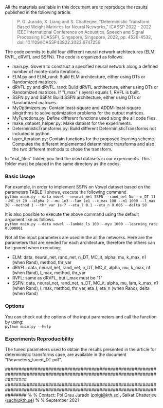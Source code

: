 All the materials available in this document are to reproduce the results published in the following article:

> P. G. Jurado, X. Liang and S. Chatterjee, "Deterministic Transform Based Weight Matrices for Neural Networks," ICASSP 2022 - 2022 IEEE International Conference on Acoustics, Speech and Signal Processing (ICASSP), Singapore, Singapore, 2022, pp. 4528-4532, doi: 10.1109/ICASSP43922.2022.9747256.

The code permits to build four different neural network architectures (ELM, RVFL, dRVFL and SSFN).
The code is organized as follows:

- main.py: Govern to construct a specified neural network along a defined number of monte-carlo iterations.
- ELM.py and ELM_rand: Build ELM architecture, either using DTs or Randomized matrices.
- dRVFL.py and dRVFL_rand: Build dRVFL architecture, either using DTs or Randomized matrices. If "l_max" (layers) equals 1, RVFL is built. 
- SSFN.py and SSFN: Build SSFN architecture, either using DTs or Randomized matrices.
- MyOptimizers.py: Contain least-square and ADDM-least-square alogirthms to solve optimization problems for the output matrices.
- MyFunctions.py: Define different functions used along the all code files.
- make_dataset_helper.py: Make dataset for the experiments.
- DeterministicTransforms.py: Build different DeterministicTransforms not included in python.
- layer_iteration.py: Contain functions for the proposed learning scheme. Computes the different implemented deterministic transforms and also the two different methods to chose the transform. 

In "mat_files" folder, you find the used datasets in our experiments. 
This folder must be placed in the same directory as the codes.   


### Basic Usage
For example, in order to implement SSFN on Vowel dataset based on the parameters TABLE Ⅱ shows, execute the following command.   
```python main.py --data vowel --neural_net SSFN --rand_net No --n_DT 11 --MC_it 20 --alpha 2 --mu 1e3 --lam 1e1 --k_max 100 --n1 1000 --l_max 20 --method 1 --thr_var 1e-7 --eta_l 0.1 --eta_n 0.005 --delta 50```

It is also possible to execute the above command using the default argument like as follows.   
```python main.py --data vowel --lambda_ls 100 --myu 1000 --learning_rate 0.000001```

Not all the input parameters are used in the all the networks. Here are the parameters that are needed for each architecture, therefore the others can be ignored when executing:
- ELM: data, neural_net, rand_net, n_DT, MC_it, alpha, mu, k_max, n1 (when Rand), method, thr_var
- dRVFL: data, neural_net, rand_net, n_DT, MC_it, alpha, mu, k_max, n1 (when Rand), l_max, method, thr_var
- RVFL: same as dRVFL, but l_max must be "1"
- SSFN: data, neural_net, rand_net, n_DT, MC_it, alpha, mu, lam, k_max, n1 (when Rand), l_max, method, thr_var, eta_l, eta_n (when Rand), delta (when Rand)


### Options 
You can check out the options of the input parameters and call the function by using:   
```python main.py --help```


### Experiments Reproducibility
The tuned parameters used to obtain the results presented in the article for deterministic transforms case, are available in the document "Parameters_tuned_DT.pdf".


########################################################################################################################
########################################################################################################################
%
%   Contact:    Pol Grau Jurado (polgj@kth.se), Saikat Chatterjee (sach@kth.se)
%
% 	September 2021
